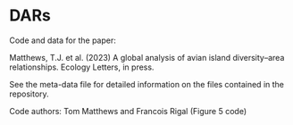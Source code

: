 # DARs

Code and data for the paper:

Matthews, T.J. et al. (2023) A global analysis of avian island diversity–area relationships. Ecology Letters, in press.

See the meta-data file for detailed information on the files contained in the repository.

Code authors: Tom Matthews and Francois Rigal (Figure 5 code)

